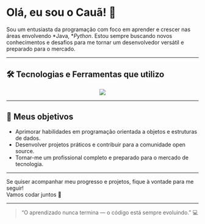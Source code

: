 # Olá, eu sou o Cauã! 👋

Sou um entusiasta da programação com foco em aprender e crescer nas áreas envolvendo *Java, **Python*. Estou sempre buscando novos conhecimentos e desafios para me tornar um desenvolvedor versátil e preparado para o mercado.

---

## 🛠 Tecnologias e Ferramentas que utilizo

<p align="center">
  <a href="https://skillicons.dev">
    <img src="https://skillicons.dev/icons?i=py,java,postman,git,github" />
  </a>
</p>


---

## 🎯 Meus objetivos


- Aprimorar habilidades em programação orientada a objetos e estruturas de dados.  
- Desenvolver projetos práticos e contribuir para a comunidade open source.   
- Tornar-me um profissional completo e preparado para o mercado de tecnologia.

---

Se quiser acompanhar meu progresso e projetos, fique à vontade para me seguir!  
Vamos codar juntos 🚀

---

> “O aprendizado nunca termina — o código está sempre evoluindo.” 💻
